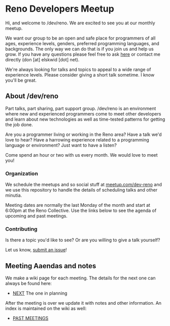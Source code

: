 # Reno Developers Meetup

Hi, and welcome to /dev/reno. We are excited to see you at our monthly meetup.  

We want our group to be an open and safe place for programmers of all ages, experience levels, genders, preferred programming languages, and backgrounds. The only way we can do that is if you join us and help us grow. If you have any questions please feel free to ask [here](http://meetup.com/dev-reno) or contact me directly (don [at] elskwid [dot] net).

We're always looking for talks and topics to appeal to a wide range of experience levels. Please consider giving a short talk sometime. I know you'll be great.

## About /dev/reno

Part talks, part sharing, part support group. /dev/reno is an environment where new and experienced programmers come to meet other developers and learn about new technologies as well as time-tested patterns for getting the job done.

Are you a programmer living or working in the Reno area? Have a talk we'd love to hear? Have a harrowing experience related to a programming language or environment? Just want to have a listen? 

Come spend an hour or two with us every month. We would love to meet you!

### Organization

We schedule the meetups and so social stuff at [meetup.com/dev-reno](http://www.meetup.com/dev-reno/) and we use this repository to handle the details of scheduling talks and other minutia.

Meeting dates are normally the last Monday of the month and start at 6:00pm at the Reno Collective. Use the links below to see the agenda of upcoming and past meetings.

### Contributing

Is there a topic you'd like to see? Or are you willing to give a talk yourself?

Let us know, [submit an issue](https://github.com/renodevelopers/meetups/issues?state=open)!

## Meeting Aaendas and notes

We make a wiki page for each meeting. The details for the next one can always be found here:

- [NEXT](https://github.com/renodevelopers/meetups/wiki/next) The one in planning

After the meeting is over we update it with notes and other information. An index is maintained on the wiki as well:

- [PAST MEETINGS](https://github.com/renodevelopers/meetups/wiki/past)
